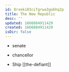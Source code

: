 ```yaml
---
id: 8rxeki03cifgrwa3gobhq2p
title: The New Republic
desc: ''
updated: 1666884911429
created: 1666884911429
isDir: false
---
```

- senate

- chancellor
- Ship [[the-defiant]]